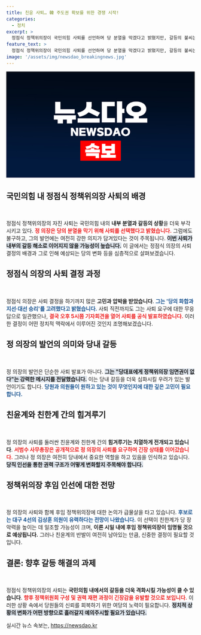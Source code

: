 ```yaml
---
title: 친윤 사퇴… 韓 주도권 확보를 위한 경쟁 시작!
categories:
  - 정치
excerpt: >
  정점식 정책위의장이 국민의힘 사퇴를 선언하며 당 분열을 막겠다고 밝혔지만, 갈등의 불씨는 여전히 남아있다. 한동훈 대표와의 면담 후 친한계 우위로의 전환이 예상되지만, 정 의장의 사퇴 배경은 복잡한 내부 정치의 상징으로 해석된다. 클릭할 수밖에 없는 정치의 비화!
feature_text: >
  정점식 정책위의장이 국민의힘 사퇴를 선언하며 당 분열을 막겠다고 밝혔지만, 갈등의 불씨는 여전히 남아있다. 한동훈 대표와의 면담 후 친한계 우위로의 전환이 예상되지만, 정 의장의 사퇴 배경은 복잡한 내부 정치의 상징으로 해석된다. 클릭할 수밖에 없는 정치의 비화!
image: '/assets/img/newsdao_breakingnews.jpg'
---
```


<p><img src="/assets/img/newsdao_breakingnews.jpg" alt="cryptoinkorea 속보" /></p>

<h2 data-ke-size="size26">국민의힘 내 정점식 정책위의장 사퇴의 배경</h2>

<p data-ke-size="size16">&nbsp;</p>

<p>정점식 정책위의장의 자진 사퇴는 국민의힘 내의 <strong>내부 분열과 갈등의 상황</strong>을 더욱 부각시키고 있다. <b><span style="color: #ee2323;">정 의장은 당의 분열을 막기 위해 사퇴를 선택했다고 밝혔습니다.</span></b> 그럼에도 불구하고, 그의 발언에는 여전히 강한 의지가 담겨있다는 것이 주목됩니다. <b><span style="background-color: #21538527;">이번 사퇴가 내부의 갈등 해소로 이어지지 않을 가능성이 높습니다.</span></b> 이 글에서는 정점식 의장의 사퇴 결정의 배경과 그로 인해 예상되는 당의 변화 등을 심층적으로 살펴보겠습니다.</p>

<h2 data-ke-size="size26">정점식 의장의 사퇴 결정 과정</h2>

<p data-ke-size="size16">&nbsp;</p>

<p>정점식 의장은 사퇴 결정을 하기까지 많은 <strong>고민과 압박을 받았습니다</strong>. <b><span style="color: #1a5490;">그는 '당의 화합과 지선·대선 승리'를 고려했다고 밝혔습니다.</span></b> 사퇴 직전까지도 그는 사퇴 요구에 대한 무응답으로 일관했으나, <b><span style="color: #ee2323;">결국 오후 5시쯤 기자회견을 열어 사퇴를 공식 발표하였습니다.</span></b> 이러한 결정이 어떤 정치적 맥락에서 이루어진 것인지 조명해보겠습니다.</p>

<h2 data-ke-size="size26">정 의장의 발언의 의미와 당내 갈등</h2>

<p data-ke-size="size16">&nbsp;</p>

<p>정 의장의 발언은 단순한 사퇴 발표가 아니다. <b><span style="background-color: #21538527;">그는 "당대표에게 정책위의장 임면권이 없다"는 강력한 메시지를 전달했습니다.</span></b> 이는 당내 갈등을 더욱 심화시킬 우려가 있는 발언이기도 합니다. <b><span style="color: #1a5490;">당원과 의원들이 원하고 있는 것이 무엇인지에 대한 깊은 고민이 필요합니다.</span></b></p>

<h2 data-ke-size="size26">친윤계와 친한계 간의 힘겨루기</h2>

<p data-ke-size="size16">&nbsp;</p>

<p>정 의장의 사퇴를 둘러싼 친윤계와 친한계 간의 <strong>힘겨루기는 치열하게 전개되고 있습니다</strong>. <b><span style="color: #ee2323;">서범수 사무총장은 공개적으로 정 의장의 사퇴를 요구하며 긴장 상태를 이어갔습니다.</span></b> 그러나 정 의장은 여전히 당내에서 중요한 역할을 하고 있음을 인식하고 있습니다. <b><span style="background-color: #21538527;">당직 인선을 통한 권력 구조가 어떻게 변화할지 주목해야 합니다.</span></b></p>

<h2 data-ke-size="size26">정책위의장 후임 인선에 대한 전망</h2>

<p data-ke-size="size16">&nbsp;</p>

<p>정 의장의 사퇴와 함께 후임 정책위의장에 대한 논의가 급물살을 타고 있습니다. <b><span style="color: #1a5490;">후보로는 대구 4선의 김상훈 의원이 유력하다는 전망이 나왔습니다.</span></b> 이 선택이 친한계가 당 장악력을 높이는 데 일조할 가능성이 크며, <b><span style="ee2323;">이른 시일 내에 후임 정책위의장이 임명될 것으로 예상됩니다.</span></b> 그러나 친윤계의 반발이 여전히 남아있는 만큼, 신중한 결정이 필요할 것입니다.</p>

<h2 data-ke-size="size26">결론: 향후 갈등 해결의 과제</h2>

<p data-ke-size="size16">&nbsp;</p>

<p>정점식 정책위의장의 사퇴는 <strong>국민의힘 내에서의 갈등을 더욱 격화시킬 가능성이 클 수 있습니다</strong>. <b><span style="color: #ee2323;">향후 정책위원회 구성 및 권력 재편 과정이 긴장감을 유발할 것으로 보입니다.</span></b> 이러한 상황 속에서 당원들의 신뢰를 회복하기 위한 여당의 노력이 필요합니다. <b><span style="background-color: #21538527;">정치적 상황의 변화가 어떤 방향으로 흘러갈지 예의주시할 필요가 있습니다.</span></b></p>
실시간 뉴스 속보는, <a href="https://newsdao.kr" rel="dofollow">https://newsdao.kr</a>


